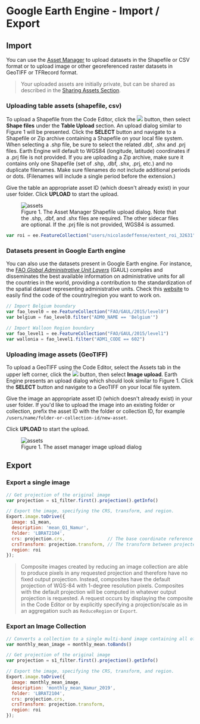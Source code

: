 # Google Earth Engine - Import / Export

## Import

You can use the [Asset Manager](href="https://developers.google.com/earth-engine/guides/asset_manager") to upload datasets in the Shapefile or CSV format or to upload image or other georeferenced raster datasets in GeoTIFF or TFRecord format.

>Your uploaded assets are initially private, but can be shared as described in the [Sharing Assets Section](https://developers.google.com/earth-engine/guides/asset_manager#sharing-assets).

### Uploading table assets (shapefile, csv)

To upload a Shapefile from the Code Editor, click the <img src="https://developers.google.com/earth-engine/images/Asset_manager_new_button.png"> button, then select <strong>Shape files</strong> under the <strong>Table Upload</strong> section. An upload dialog similar to Figure 1 will be presented. Click the <strong>SELECT</strong> button and navigate to a Shapefile or Zip archive containing a Shapefile on your local file system.  When selecting a .shp file, be sure to select the related .dbf, .shx and .prj files.  Earth Engine will default to WGS84 (longitude, latitude) coordinates if a .prj file is not provided. If you are uploading a Zip archive, make sure it contains only one Shapefile (set of .shp, .dbf, .shx, .prj, etc.) and no duplicate filenames.  Make sure filenames do not include additional periods or dots. (Filenames will include a single period before
the extension.)

Give the table an appropriate asset ID (which doesn't already exist) in your
user folder. Click <strong>UPLOAD</strong> to start the upload.

<figure>
<img alt="assets" src="https://developers.google.com/earth-engine/images/Asset_manager_shp_upload.png">
<figcaption>Figure 1. The Asset Manager Shapefile upload dialog.  Note that the .shp, .dbf,
and .shx files are required. The other sidecar files are optional.  If the .prj file is not
provided, WGS84 is assumed.</figcaption>
</figure>


```js
var roi = ee.FeatureCollection("users/nicolasdeffense/extent_roi_32631")
```

### Datasets present in Google Earth engine


You can also use the datasets present in Google Earth engine. For instance, the [FAO *Global Administrative Unit Layers*](https://developers.google.com/earth-engine/datasets/tags/fao) (GAUL) compiles and disseminates the best available information on administrative units for all the countries in the world, providing a contribution to the standardization of the spatial dataset representing administrative units. Check this [website](https://data.apps.fao.org/catalog/dataset/gaul-codes) to easily find the code of the country/region you want to work on.


```js
// Import Belgium boundary
var fao_level0 = ee.FeatureCollection("FAO/GAUL/2015/level0")
var belgium = fao_level0.filter("ADM0_NAME == 'Belgium'")

// Import Walloon Region boundary
var fao_level1 = ee.FeatureCollection("FAO/GAUL/2015/level1")
var wallonia = fao_level1.filter("ADM1_CODE == 602")
```



### Uploading image assets (GeoTIFF)

To upload a GeoTIFF using the Code Editor, select the Assets tab in the upper left corner, click the <img src="https://developers.google.com/earth-engine/images/Asset_manager_new_button.png"> button, then select <strong>Image upload</strong>.  Earth Engine presents an upload dialog which should look similar to Figure 1.  Click the <strong>SELECT</strong> button and navigate to a GeoTIFF on your local file system.

Give the image an appropriate asset ID (which doesn't already exist) in your user folder. If you'd like to upload the image into an existing folder or collection, prefix the asset ID with the folder or collection ID, for example <code translate="no" dir="ltr">/users/name/folder-or-collection-id/new-asset</code>.

Click <strong>UPLOAD</strong> to start the upload.

<figure>
<img alt="assets" src="https://developers.google.com/earth-engine/images/Asset_manager_upload_anon.png">
<figcaption>Figure 1. The asset manager image upload dialog</figcaption>
</figure>

## Export

### Export a single image

```js
// Get projection of the original image
var projection = s1_filter.first().projection().getInfo()

// Export the image, specifying the CRS, transform, and region.
Export.image.toDrive({
  image: s1_mean,
  description: 'mean_Q1_Namur',
  folder: 'LBRAT2104',
  crs: projection.crs,                // The base coordinate reference system of this projection (e.g. 'EPSG:4326')
  crsTransform: projection.transform, // The transform between projected coordinates and the base coordinate system
  region: roi
});
```

> Composite images created by reducing an image collection are able to produce pixels in any requested projection and therefore have no fixed output projection. Instead, composites have the default projection of WGS-84 with 1-degree resolution pixels. Composites with the default projection will be computed in whatever output projection is requested. A request occurs by displaying the composite in the Code Editor or by explicitly specifying a projection/scale as in an aggregation such as `ReduceRegion` or `Export`.


### Export an Image Collection


```js
// Converts a collection to a single multi-band image containing all of the bands of every image in the collection.
var monthly_mean_image = monthly_mean.toBands()

// Get projection of the original image
var projection = s1_filter.first().projection().getInfo()

// Export the image, specifying the CRS, transform, and region.
Export.image.toDrive({
  image: monthly_mean_image,
  description: 'monthly_mean_Namur_2019',
  folder: 'LBRAT2104',
  crs: projection.crs,
  crsTransform: projection.transform,
  region: roi
});
```